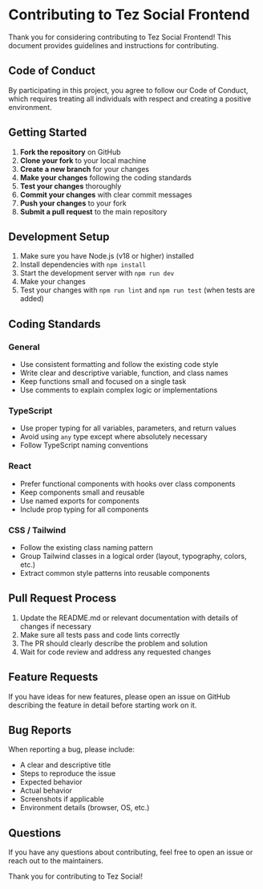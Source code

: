 # Contributing to Tez Social Frontend

Thank you for considering contributing to Tez Social Frontend! This document provides guidelines and instructions for contributing.

## Code of Conduct

By participating in this project, you agree to follow our Code of Conduct, which requires treating all individuals with respect and creating a positive environment.

## Getting Started

1. **Fork the repository** on GitHub
2. **Clone your fork** to your local machine
3. **Create a new branch** for your changes
4. **Make your changes** following the coding standards
5. **Test your changes** thoroughly
6. **Commit your changes** with clear commit messages
7. **Push your changes** to your fork
8. **Submit a pull request** to the main repository

## Development Setup

1. Make sure you have Node.js (v18 or higher) installed
2. Install dependencies with `npm install`
3. Start the development server with `npm run dev`
4. Make your changes
5. Test your changes with `npm run lint` and `npm run test` (when tests are added)

## Coding Standards

### General

- Use consistent formatting and follow the existing code style
- Write clear and descriptive variable, function, and class names
- Keep functions small and focused on a single task
- Use comments to explain complex logic or implementations

### TypeScript

- Use proper typing for all variables, parameters, and return values
- Avoid using `any` type except where absolutely necessary
- Follow TypeScript naming conventions

### React

- Prefer functional components with hooks over class components
- Keep components small and reusable
- Use named exports for components
- Include prop typing for all components

### CSS / Tailwind

- Follow the existing class naming pattern
- Group Tailwind classes in a logical order (layout, typography, colors, etc.)
- Extract common style patterns into reusable components

## Pull Request Process

1. Update the README.md or relevant documentation with details of changes if necessary
2. Make sure all tests pass and code lints correctly
3. The PR should clearly describe the problem and solution
4. Wait for code review and address any requested changes

## Feature Requests

If you have ideas for new features, please open an issue on GitHub describing the feature in detail before starting work on it.

## Bug Reports

When reporting a bug, please include:
- A clear and descriptive title
- Steps to reproduce the issue
- Expected behavior
- Actual behavior
- Screenshots if applicable
- Environment details (browser, OS, etc.)

## Questions

If you have any questions about contributing, feel free to open an issue or reach out to the maintainers.

Thank you for contributing to Tez Social! 